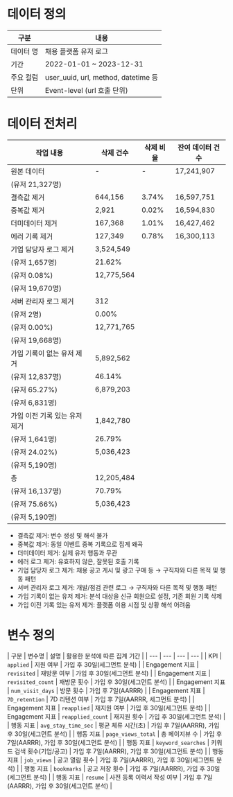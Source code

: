 # 데이터 정의

| 구분 | 내용 |
| --- | --- |
| 데이터 명 | 채용 플랫폼 유저 로그 |
| 기간 | 2022-01-01 ~ 2023-12-31 |
| 주요 컬럼 | user_uuid, url, method, datetime 등 |
| 단위 | Event-level (url 호출 단위) |

# 데이터 전처리

| 작업 내용 | 삭제 건수 | 삭제 비율 | 잔여 데이터 건수 |
| --- | --- | --- | --- |
| 원본 데이터 | - | - | 17,241,907
(유저 21,327명) |
| 결측값 제거 | 644,156 | 3.74% | 16,597,751 |
| 중복값 제거 | 2,921 | 0.02% | 16,594,830 |
| 더미데이터 제거 | 167,368 | 1.01% | 16,427,462 |
| 에러 기록 제거 | 127,349 | 0.78% | 16,300,113 |
| 기업 담당자 로그 제거 | 3,524,549
(유저 1,657명) | 21.62%
(유저 0.08%) | 12,775,564
(유저 19,670명) |
| 서버 관리자 로그 제거 | 312
(유저 2명) | 0.00%
(유저 0.00%) | 12,771,765
(유저 19,668명) |
| 가입 기록이 없는 유저 제거 | 5,892,562
(유저 12,837명) | 46.14%
(유저 65.27%) | 6,879,203
(유저 6,831명) |
| 가입 이전 기록 있는 유저 제거 | 1,842,780
(유저 1,641명) | 26.79%
(유저 24.02%) | 5,036,423
(유저 5,190명) |
| 총 | 12,205,484
(유저 16,137명) | 70.79%
(유저 75.66%) | 5,036,423
(유저 5,190명) |
- 결측값 제거: 변수 생성 및 해석 불가
- 중복값 제거: 동일 이벤트 중복 기록으로 집계 왜곡
- 더미데이터 제거: 실제 유저 행동과 무관
- 에러 로그 제거: 유효하지 않은, 잘못된 호출 기록
- 기업 담당자 로그 제거: 채용 공고 게시 및 광고 구매 등 → 구직자와 다른 목적 및 행동 패턴
- 서버 관리자 로그 제거: 개발/점검 관련 로그 → 구직자와 다른 목적 및 행동 패턴
- 가입 기록이 없는 유저 제거: 분석 대상을 신규 회원으로 설정, 기존 회원 기록 삭제
- 가입 이전 기록 있는 유저 제거:  플랫폼 이용 시점 및 상황 해석 어려움

# 변수 정의

| 구분 | 변수명 | 설명 | 활용한 분석에 따른 
집계 기간 |
| --- | --- | --- | --- |
| KPI | `applied` | 지원 여부 | 가입 후 30일(세그먼트 분석) |
| Engagement 지표 | `revisited` | 재방문 여부 | 가입 후 30일(세그먼트 분석) |
| Engagement 지표 | `revisited_count` | 재방문 횟수 | 가입 후 30일(세그먼트 분석) |
| Engagement 지표 | `num_visit_days` | 방문 횟수 | 가입 후 7일(AARRR) |
| Engagement 지표 | `7D_retention` | 7D 리텐션 여부 | 가입 후 7일(AARRR, 세그먼트 분석) |
| Engagement 지표 | `reapplied` | 재지원 여부 | 가입 후 30일(세그먼트 분석) |
| Engagement 지표 | `reapplied_count` | 재지원 횟수 | 가입 후 30일(세그먼트 분석) |
| 행동 지표 | `avg_stay_time_sec` | 평균 체류 시간(초) | 가입 후 7일(AARRR),
가입 후 30일(세그먼트 분석) |
| 행동 지표 | `page_views_total` | 총 페이지뷰 수 | 가입 후 7일(AARRR),
가입 후 30일(세그먼트 분석) |
| 행동 지표 | `keyword_searches` | 키워드 검색 횟수(기업/공고) | 가입 후 7일(AARRR),
가입 후 30일(세그먼트 분석) |
| 행동 지표 | `job_views` | 공고 열람 횟수 | 가입 후 7일(AARRR),
가입 후 30일(세그먼트 분석) |
| 행동 지표 | `bookmarks` | 공고 저장 횟수 | 가입 후 7일(AARRR),
가입 후 30일(세그먼트 분석) |
| 행동 지표 | `resume` | 사전 등록 이력서 작성 여부 | 가입 후 7일(AARRR),
가입 후 30일(세그먼트 분석) |